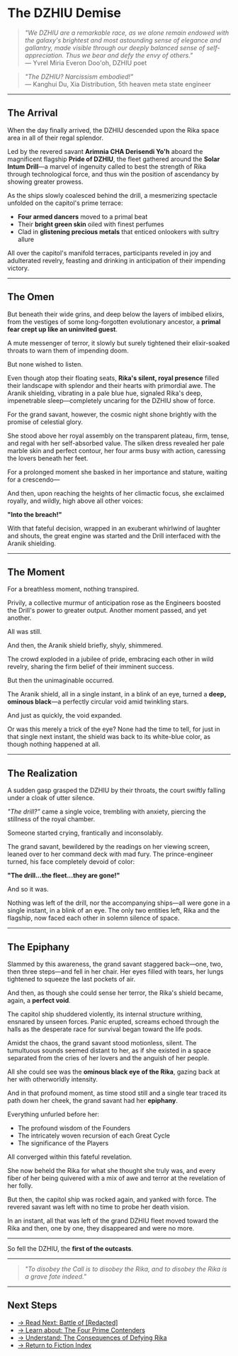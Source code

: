 # The DZHIU Demise

> *"We DZHIU are a remarkable race, as we alone remain endowed with the galaxy's brightest and most astounding sense of elegance and gallantry, made visible through our deeply balanced sense of self-appreciation. Thus we bear and defy the envy of others."*  
> — Yvrel Miria Everon Doo'oh, DZHIU poet

> *"The DZHIU? Narcissism embodied!"*  
> — Kanghui Du, Xia Distribution, 5th heaven meta state engineer

---

## The Arrival

When the day finally arrived, the DZHIU descended upon the Rika space area in all of their regal splendor.

Led by the revered savant **Arimnia CHA Derisendi Yo'h** aboard the magnificent flagship **Pride of DZHIU**, the fleet gathered around the **Solar Intum Drill**—a marvel of ingenuity called to best the strength of Rika through technological force, and thus win the position of ascendancy by showing greater prowess.

As the ships slowly coalesced behind the drill, a mesmerizing spectacle unfolded on the capitol's prime terrace:

- **Four armed dancers** moved to a primal beat
- Their **bright green skin** oiled with finest perfumes
- Clad in **glistening precious metals** that enticed onlookers with sultry allure

All over the capitol's manifold terraces, participants reveled in joy and adulterated revelry, feasting and drinking in anticipation of their impending victory.

---

## The Omen

But beneath their wide grins, and deep below the layers of imbibed elixirs, from the vestiges of some long-forgotten evolutionary ancestor, a **primal fear crept up like an uninvited guest**.

A mute messenger of terror, it slowly but surely tightened their elixir-soaked throats to warn them of impending doom.

But none wished to listen.

Even though atop their floating seats, **Rika's silent, royal presence** filled their landscape with splendor and their hearts with primordial awe. The Aranik shielding, vibrating in a pale blue hue, signaled Rika's deep, impenetrable sleep—completely uncaring for the DZHIU show of force.

For the grand savant, however, the cosmic night shone brightly with the promise of celestial glory.

She stood above her royal assembly on the transparent plateau, firm, tense, and regal with her self-absorbed value. The silken dress revealed her pale marble skin and perfect contour, her four arms busy with action, caressing the lovers beneath her feet.

For a prolonged moment she basked in her importance and stature, waiting for a crescendo—

And then, upon reaching the heights of her climactic focus, she exclaimed royally, and wildly, high above all other voices:

**"Into the breach!"**

With that fateful decision, wrapped in an exuberant whirlwind of laughter and shouts, the great engine was started and the Drill interfaced with the Aranik shielding.

---

## The Moment

For a breathless moment, nothing transpired.

Privily, a collective murmur of anticipation rose as the Engineers boosted the Drill's power to greater output. Another moment passed, and yet another.

All was still.

And then, the Aranik shield briefly, shyly, shimmered.

The crowd exploded in a jubilee of pride, embracing each other in wild revelry, sharing the firm belief of their imminent success.

But then the unimaginable occurred.

The Aranik shield, all in a single instant, in a blink of an eye, turned a **deep, ominous black**—a perfectly circular void amid twinkling stars.

And just as quickly, the void expanded.

Or was this merely a trick of the eye? None had the time to tell, for just in that single next instant, the shield was back to its white-blue color, as though nothing happened at all.

---

## The Realization

A sudden gasp grasped the DZHIU by their throats, the court swiftly falling under a cloak of utter silence.

*"The drill?"* came a single voice, trembling with anxiety, piercing the stillness of the royal chamber.

Someone started crying, frantically and inconsolably.

The grand savant, bewildered by the readings on her viewing screen, leaned over to her command deck with mad fury. The prince-engineer turned, his face completely devoid of color:

**"The drill...the fleet...they are gone!"**

And so it was.

Nothing was left of the drill, nor the accompanying ships—all were gone in a single instant, in a blink of an eye. The only two entities left, Rika and the flagship, now faced each other in solemn silence of space.

---

## The Epiphany

Slammed by this awareness, the grand savant staggered back—one, two, then three steps—and fell in her chair. Her eyes filled with tears, her lungs tightened to squeeze the last pockets of air.

And then, as though she could sense her terror, the Rika's shield became, again, a **perfect void**.

The capitol ship shuddered violently, its internal structure writhing, ensnared by unseen forces. Panic erupted, screams echoed through the halls as the desperate race for survival began toward the life pods.

Amidst the chaos, the grand savant stood motionless, silent. The tumultuous sounds seemed distant to her, as if she existed in a space separated from the cries of her lovers and the anguish of her people.

All she could see was the **ominous black eye of the Rika**, gazing back at her with otherworldly intensity.

And in that profound moment, as time stood still and a single tear traced its path down her cheek, the grand savant had her **epiphany**.

Everything unfurled before her:

- The profound wisdom of the Founders
- The intricately woven recursion of each Great Cycle
- The significance of the Players

All converged within this fateful revelation.

She now beheld the Rika for what she thought she truly was, and every fiber of her being quivered with a mix of awe and terror at the revelation of her folly.

But then, the capitol ship was rocked again, and yanked with force. The revered savant was left with no time to probe her death vision.

In an instant, all that was left of the grand DZHIU fleet moved toward the Rika and then, one by one, they disappeared and were no more.

---

So fell the DZHIU, the **first of the outcasts**.

---

> *"To disobey the Call is to disobey the Rika, and to disobey the Rika is a grave fate indeed."*

---

## Next Steps

- [→ Read Next: Battle of [Redacted]](02-[next-story-arc])
- [→ Learn about: The Four Prime Contenders](../../factions/index)
- [→ Understand: The Consequences of Defying Rika](../../systems/rika-judgment)
- [→ Return to Fiction Index](index)
